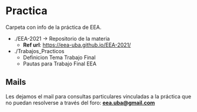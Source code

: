 # Practica

Carpeta con info de la práctica de EEA.

* ./EEA-2021 -> Repositorio de la materia
	* **Ref url**: https://eea-uba.github.io/EEA-2021/
* ./Trabajos_Practicos
	* Definicion Tema Trabajo Final
	* Pautas para Trabajo Final EEA
	
	
## Mails

Les dejamos el mail para consultas particulares vinculadas a la práctica que no puedan resolverse a través del foro: **eea.uba@gmail.com**

